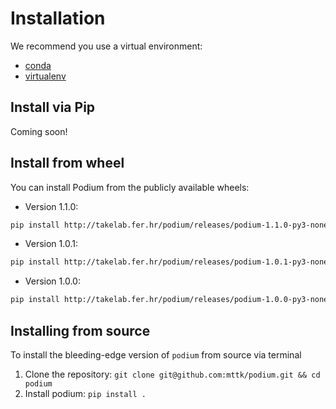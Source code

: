 # Installation

We recommend you use a virtual environment:
- [conda](https://docs.conda.io/projects/conda/en/latest/user-guide/concepts/environments.html#virtual-environments)
- [virtualenv](https://virtualenv.pypa.io/en/latest/installation/)

## Install via Pip
Coming soon!

## Install from wheel

You can install Podium from the publicly available wheels:

- Version 1.1.0:
```bash
pip install http://takelab.fer.hr/podium/releases/podium-1.1.0-py3-none-any.whl
```

- Version 1.0.1:
```bash
pip install http://takelab.fer.hr/podium/releases/podium-1.0.1-py3-none-any.whl
```

- Version 1.0.0:
```bash
pip install http://takelab.fer.hr/podium/releases/podium-1.0.0-py3-none-any.whl
```

## Installing from source

To install the bleeding-edge version of `podium` from source via terminal
1. Clone the repository: `git clone git@github.com:mttk/podium.git && cd podium`
2. Install podium: `pip install .`
